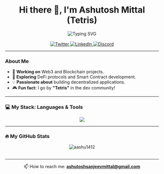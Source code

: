 <div align="center">

# Hi there 👋, I'm Ashutosh Mittal (Tetris)

<img src="https://readme-typing-svg.herokuapp.com?font=Fira+Code&pause=1000&color=00D4FF&center=true&vCenter=true&width=435&lines=Web3+Developer;MERN+Stack+Developer;Blockchain+Enthusiast;Always+Learning+New+Tech" alt="Typing SVG" />

</div>

<br>

<div align="center">

<a href="https://twitter.com/aashutoshmitta9" target="_blank">
  <img src="https://img.shields.io/badge/Twitter-1DA1F2?style=for-the-badge&logo=twitter&logoColor=white" alt="Twitter"/>
</a>
<a href="https://linkedin.com/in/ashutosh-mittal-a8454324b" target="_blank">
  <img src="https://img.shields.io/badge/LinkedIn-0A66C2?style=for-the-badge&logo=linkedin&logoColor=white" alt="LinkedIn"/>
</a>
<a href="https://discord.gg/tetris_638" target="_blank">
  <img src="https://img.shields.io/badge/Discord-7289DA?style=for-the-badge&logo=discord&logoColor=white" alt="Discord"/>
</a>

</div>

---

### About Me

- 🔭 **Working on** Web3 and Blockchain projects.
- 🌱 **Exploring** DeFi protocols and Smart Contract development.
- 💡 **Passionate about** building decentralized applications.
- 🎮 **Fun fact:** I go by **"Tetris"** in the dev community!

---

### 💻 My Stack: Languages & Tools

<p align="center">
  <img src="https://skillicons.dev/icons?i=html,css,js,ts,react,nextjs,redux,tailwind,nodejs,express,mongodb,postgresql,mysql,git,linux,graphql,firebase,postman,c,cpp,python,java,arduino,rust,mocha" />
</p>

---

### 🔥 My GitHub Stats

<div align="center">
  <img src="https://github-readme-streak-stats.herokuapp.com/?user=aashu1412&theme=dark" alt="aashu1412" />
</div>

<br>

---

<div align="center">

📫 How to reach me: **ashutoshsanjeevmittal@gmail.com**

</div>
